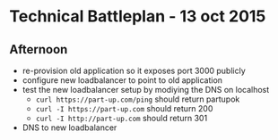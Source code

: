# Technical Battleplan - 13 oct 2015

## Afternoon
- re-provision old application so it exposes port 3000 publicly
- configure new loadbalancer to point to old application
- test the new loadbalancer setup by modiying the DNS on localhost
    - `curl https://part-up.com/ping` should return partupok
    - `curl -I https://part-up.com` should return 200
    - `curl -I http://part-up.com` should return 301
- DNS to new loadbalancer
